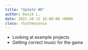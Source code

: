 ```yaml
---
title: "Update #0"
author: David L.
date: 2021-10-12 16:00:00 +0800 
class: rhythmovania
---
```


- Looking at example projects
- Getting correct music for the game
